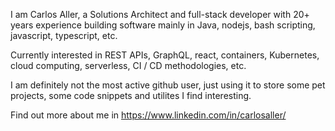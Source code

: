 <!---
caller79/caller79 is a ✨ special ✨ repository because its `README.md` (this file) appears on your GitHub profile.
You can click the Preview link to take a look at your changes.
--->

I am Carlos Aller, a Solutions Architect and full-stack developer with 20+ years experience building software mainly in Java, nodejs, bash scripting, javascript, typescript, etc.  

Currently interested in REST APIs, GraphQL, react, containers, Kubernetes, cloud computing, serverless, CI / CD methodologies, etc.

I am definitely not the most active github user, just using it to store some pet projects, some code snippets and utilites I find interesting. 

Find out more about me in https://www.linkedin.com/in/carlosaller/
